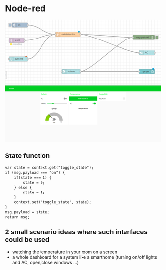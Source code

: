 # Node-red
![](node_red.PNG)
![](node_redUI.PNG)
## State function
````
var state = context.get("toggle_state");
if (msg.payload === "on") {
	if(state === 1) {
		state = 0;
	} else {
		state = 1;
	}
	context.set("toggle_state", state);
}
msg.payload = state;
return msg;
````
## 2 small scenario ideas where such interfaces could be used
+ watching the temperature in your room on a screen
+ a whole dashboard for a system like a smarthome (turning on/off lights and AC, open/close windows ...) 
